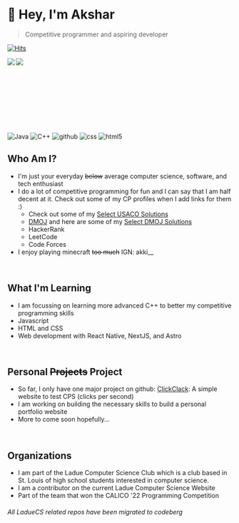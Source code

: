 # 👋 Hey, I'm Akshar
> Competitive programmer and aspiring developer

[![Hits](https://hits.seeyoufarm.com/api/count/incr/badge.svg?url=https%3A%2F%2Fgithub.com%2FnotAkki&count_bg=%233139E7&title_bg=%23111113&icon=github.svg&icon_color=%23E7E7E7&title=Hits&edge_flat=false)](https://hits.seeyoufarm.com)

<!--![Anurag's GitHub stats](https://github-readme-stats.vercel.app/api?username=notAkki&show_icons=true&custom_title=My+Stats&include_all_commits=true&hide_)
--->

<a>
  <img align="left" src="https://github-readme-stats.vercel.app/api?username=notAkki&show_icons=true&custom_title=My+Stats&include_all_commits=true&line_height=20&theme=tokyonight&text_color=cfdaff&title_color=5e64ff&icon_color=7d81ff&border_color=cfdaff"></img>
</a>
<a>
  <img align="left" src="https://github-readme-stats.vercel.app/api/top-langs/?username=notAkki&layout=compact&card_width=240&theme=tokyonight&text_color=cfdaff&title_color=5e64ff&border_color=cfdaff"></img>
</a>

<br />
<br />
<br />
<br />
<br />
<br />
<br />
<br />
<br />

<p align="left">
  <img alt="Java" src="https://img.shields.io/badge/-Java-3661ff?style=flat-square&logo=java&logoColor=white" />
  <img alt="C++" src="https://img.shields.io/badge/-C++-424bed?style=flat-square&logo=c%2B%2B&logoColor=white" />  
  <img alt="github" src="https://img.shields.io/badge/-Github-2e3ad2?style=flat-square&logo=github&logoColor=white" />
  <img alt="css" src="https://img.shields.io/badge/-CSS-7639fa?style=flat-square&logo=css3&logoColor=white" />
  <img alt="html5" src="https://img.shields.io/badge/-HTML5-9d1ced?style=flat-square&logo=html5&logoColor=white" />
</p>

## Who Am I?
- I'm just your everyday ~~below~~ average computer science, software, and tech enthusiast
- I do a lot of competitive programming for fun and I can say that I am half decent at it. Check out some of my CP profiles when I add links for them :)
  - Check out some of my [Select USACO Solutions](https://github.com/notAkki/Select-USACO-Solutions)
  -  [DMOJ](https://dmoj.ca/user/notAkki) and here are some of my [Select DMOJ Solutions](https://github.com/notAkki/Select-DMOJ-Solutions)
  -  HackerRank
  -  LeetCode
  -  Code Forces
- I enjoy playing minecraft ~~too much~~ IGN: akki__

<br />

## What I'm Learning
- I am focussing on learning more advanced C++ to better my competitive programming skills
- Javascript
- HTML and CSS
- Web development with React Native, NextJS, and Astro

<br />

## Personal ~~Projects~~ Project
- So far, I only have one major project on github: [ClickClack](https://github.com/notAkki/ClickClack): A simple website to test CPS (clicks per second)
- I am working on building the necessary skills to build a personal portfolio website
- More to come soon hopefully...

<br />

## Organizations
- I am part of the Ladue Computer Science Club which is a club based in St. Louis of high school students interested in computer science. 
- I am a contributor on the current Ladue Computer Science Website
- Part of the team that won the CALICO '22 Programming Competition
###### All LadueCS related repos have been migrated to codeberg

<!--

Here are some ideas to get you started:

- 🔭 I’m currently working on ...
- 🌱 I’m currently learning ...
- 👯 I’m looking to collaborate on ...
- 🤔 I’m looking for help with ...
- 💬 Ask me about ...
- 📫 How to reach me: ...
- 😄 Pronouns: ...
- ⚡ Fun fact: ...
-->
